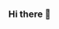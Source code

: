 ### Hi there 👋

<!--
**YusufCS-12/YusufCS-12** is a ✨ _special_ ✨ repository because its `README.md` (this file) appears on your GitHub profile.

Here are some ideas to get you started:

- 🔭 I’m currently working on Java and Mobile Developin
- 🌱 I’m currently learning SpringBoot,Hibernate,JPA , React , Flutter and Kotlin
- 👯 I’m looking to collaborate on 
- 🤔 I’m looking for help with every
- 💬 Ask me about it Java Spring Boot Framework
- 📫 How to reach me: ?
- 😄 Pronouns: He/His
- ⚡ Fun fact: Travelling and Photography
-->

